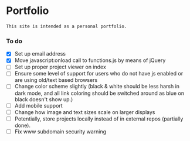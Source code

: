 # Portfolio
    This site is intended as a personal portfolio.

### To do
- [x] Set up email address
- [x] Move javascript:onload call to functions.js by means of jQuery
- [ ] Set up proper project viewer on index
- [ ] Ensure some level of support for users who do not have js enabled or are using old/text based browsers
- [ ] Change color scheme slightly (black & white should be less harsh in dark mode, and all link coloring should be switched around as blue on black doesn't show up.)
- [ ] Add mobile support
- [ ] Change how image and text sizes scale on larger displays
- [ ] Potentially, store projects locally instead of in external repos (partially done).
- [ ] Fix www subdomain security warning